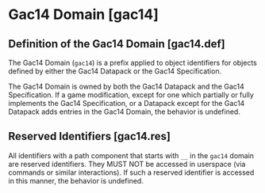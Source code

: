 # Gac14 Domain [gac14]

## Definition of the Gac14 Domain [gac14.def]

The Gac14 Domain (`gac14`) is a prefix applied to object identifiers for objects defined by either the Gac14 Datapack 
or the Gac14 Specification. 

The Gac14 Domain is owned by both the Gac14 Datapack and the Gac14 Specification. 
If a game modification, except for one which partially or fully implements the Gac14 Specification, 
or a Datapack except for the Gac14 Datapack adds entries in the Gac14 Domain, the behavior is undefined. 

## Reserved Identifiers [gac14.res]

All identifiers with a path component that starts with `__` in the `gac14` domain are reserved identifiers. 
They MUST NOT be accessed in userspace (via commands or similar interactions). 
If such a reserved identifier is accessed in this manner, the behavior is undefined. 